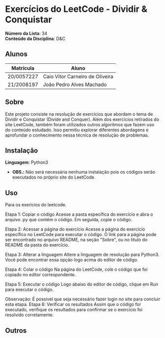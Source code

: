 # Exercícios do LeetCode - Dividir & Conquistar

**Número da Lista**: 34 <br>
**Conteúdo da Disciplina**: D&C<br>

## Alunos
|Matrícula | Aluno |
| -- | -- |
| 20/0057227  | Caio Vitor Carneiro de Oliveira |
| 21/2008197  | João Pedro Alves Machado |

## Sobre 
Este projeto consiste na resolução de exercícios que abordam o tema de Dividir e Conquistar (Divide and Conquer). Além dos exercícios retirados do site LeetCode, também foram utilizados outros algoritmos que fazem uso do conteúdo estudado. Isso permitiu explorar diferentes abordagens e aprofundar o conhecimento nessa técnica de resolução de problemas.


## Instalação 
**Linguagem**: Python3<br>
- **OBS.:** Não será necessária nenhuma instalação pois os códigos serão executados no próprio site do LeetCode.

## Uso

Para os exericios do leetcode.

Etapa 1: Copiar o código
Acesse a pasta específica do exercício e abra o arquivo .py que contém o código. Em seguida, copie o código.

Etapa 2: Acessar a página do exercício
Acesse a página do exercício específico no LeetCode para executar o código. O link para a página pode ser encontrado no arquivo README, na seção "Sobre", ou no título do README da pasta do exercício.

Etapa 3: Alterar a linguagem
Altere a linguagem de resolução para Python3. Você pode encontrar essa opção logo acima do editor de código.

Etapa 4: Colar o código
Na página do LeetCode, cole o código que foi copiado no editor correspondente.

Etapa 5: Executar o código
Logo abaixo do editor de código, clique em Run para executar o código.

Observação: É possível que seja necessário fazer login no site para concluir esta etapa.
Etapa 6: Verificar os resultados
Assim que o código for executado, verifique os resultados para confirmar se o exercício foi resolvido corretamente.



## Outros

